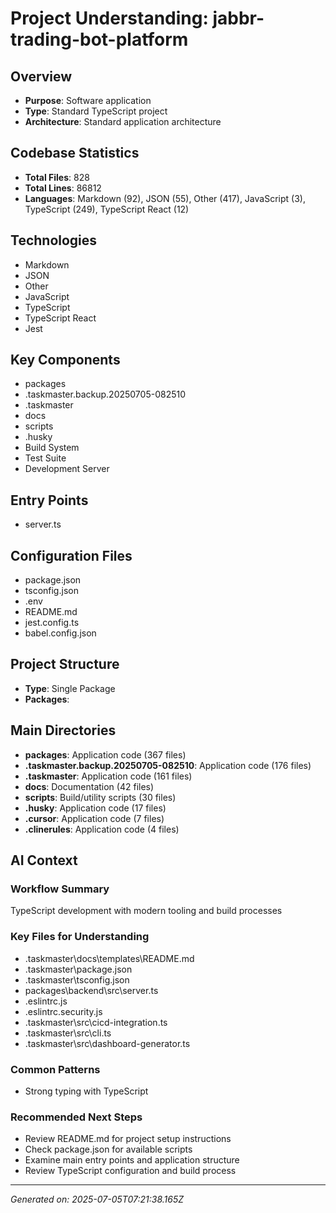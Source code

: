 # Project Understanding: jabbr-trading-bot-platform

## Overview
- **Purpose**: Software application
- **Type**: Standard TypeScript project
- **Architecture**: Standard application architecture

## Codebase Statistics
- **Total Files**: 828
- **Total Lines**: 86812
- **Languages**: Markdown (92), JSON (55), Other (417), JavaScript (3), TypeScript (249), TypeScript React (12)

## Technologies
- Markdown
- JSON
- Other
- JavaScript
- TypeScript
- TypeScript React
- Jest

## Key Components
- packages
- .taskmaster.backup.20250705-082510
- .taskmaster
- docs
- scripts
- .husky
- Build System
- Test Suite
- Development Server

## Entry Points
- server.ts

## Configuration Files
- package.json
- tsconfig.json
- .env
- README.md
- jest.config.ts
- babel.config.json

## Project Structure
- **Type**: Single Package
- **Packages**: 

## Main Directories
- **packages**: Application code (367 files)
- **.taskmaster.backup.20250705-082510**: Application code (176 files)
- **.taskmaster**: Application code (161 files)
- **docs**: Documentation (42 files)
- **scripts**: Build/utility scripts (30 files)
- **.husky**: Application code (17 files)
- **.cursor**: Application code (7 files)
- **.clinerules**: Application code (4 files)

## AI Context
### Workflow Summary
TypeScript development with modern tooling and build processes

### Key Files for Understanding
- .taskmaster\docs\templates\README.md
- .taskmaster\package.json
- .taskmaster\tsconfig.json
- packages\backend\src\server.ts
- .eslintrc.js
- .eslintrc.security.js
- .taskmaster\src\cicd-integration.ts
- .taskmaster\src\cli.ts
- .taskmaster\src\dashboard-generator.ts

### Common Patterns
- Strong typing with TypeScript

### Recommended Next Steps
- Review README.md for project setup instructions
- Check package.json for available scripts
- Examine main entry points and application structure
- Review TypeScript configuration and build process

---
*Generated on: 2025-07-05T07:21:38.165Z*
